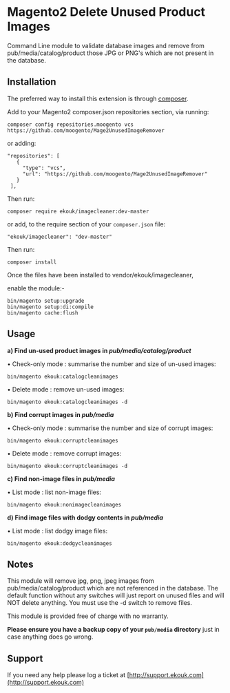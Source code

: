 
Magento2 Delete Unused Product Images
=============================
Command Line module to validate database images and remove from pub/media/catalog/product those JPG or PNG's which are not present in the database.

Installation
------------

The preferred way to install this extension is through [composer](http://getcomposer.org/download/).

Add to your Magento2 composer.json repositories section, via running:

```
composer config repositories.moogento vcs https://github.com/moogento/Mage2UnusedImageRemover
```

or adding:

```
"repositories": [
   {
     "type": "vcs",
     "url": "https://github.com/moogento/Mage2UnusedImageRemover"
   }
 ],
```

Then run:

```
composer require ekouk/imagecleaner:dev-master
```

or add, to the require section of your `composer.json` file:

```
"ekouk/imagecleaner": "dev-master"
```


Then run:

``composer install``

Once the files have been installed to vendor/ekouk/imagecleaner,

enable the module:-

```
bin/magento setup:upgrade
bin/magento setup:di:compile
bin/magento cache:flush
```

Usage
-----

<strong>a) Find un-used product images in <i>pub/media/catalog/product</i></strong>

• Check-only mode : summarise the number and size of un-used images:
```
bin/magento ekouk:catalogcleanimages
```

• Delete mode : remove un-used images:
```
bin/magento ekouk:catalogcleanimages -d
```

<strong>b) Find corrupt images in <i>pub/media</i></strong>

• Check-only mode : summarise the number and size of corrupt images:
```
bin/magento ekouk:corruptcleanimages
```

• Delete mode : remove corrupt images:
```
bin/magento ekouk:corruptcleanimages -d
```

<strong>c) Find non-image files in <i>pub/media</i></strong>

• List mode : list non-image files:
```
bin/magento ekouk:nonimagecleanimages
```

<strong>d) Find image files with dodgy contents in <i>pub/media</i></strong>

• List mode : list dodgy image files:
```
bin/magento ekouk:dodgycleanimages
```

Notes
-----

This module will remove jpg, png, jpeg images from pub/media/catalog/product which are not referenced in the database.
The default function without any switches will just report on unused files and will NOT delete anything.
You must use the -d switch to remove files.

This module is provided free of charge with no warranty. 

<strong>Please ensure you have a backup copy of your ```pub/media``` directory</strong> just in case anything does go wrong.


Support
-----

If you need any help please log a ticket at [http://support.ekouk.com](http://support.ekouk.com)

